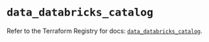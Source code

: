 # `data_databricks_catalog`

Refer to the Terraform Registry for docs: [`data_databricks_catalog`](https://registry.terraform.io/providers/databricks/databricks/1.60.0/docs/data-sources/catalog).
